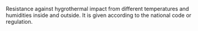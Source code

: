Resistance against hygrothermal impact from different temperatures and humidities inside and outside. It is given according to the national code or regulation.
